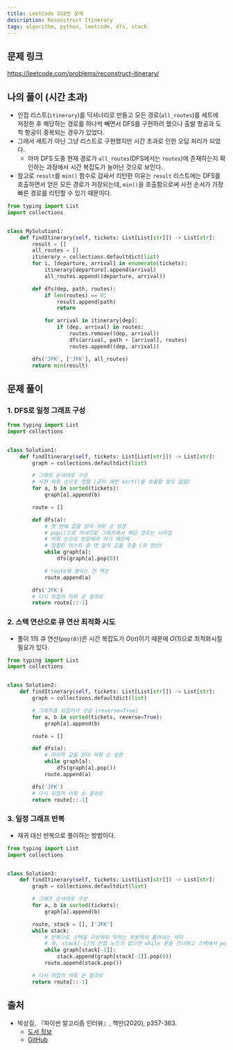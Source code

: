 ```yaml
---
title: LeetCode 332번 문제
description: Reconstruct Itinerary
tags: algorithm, python, leetcode, dfs, stack
---
```


## 문제 링크

https://leetcode.com/problems/reconstruct-itinerary/

## 나의 풀이 (시간 초과)

- 인접 리스트(`itinerary`)를 딕셔너리로 만들고 모든 경로(`all_routes`)를 세트에 저장한 후 해당하는 경로를 하나씩 빼면서 DFS를 구현하려 했으나 출발 항공과 도착 항공이 중복되는 경우가 있었다.
- 그래서 세트가 아닌 그냥 리스트로 구현했지만 시간 초과로 인한 오답 처리가 되었다.
  - 아마 DFS 도중 현재 경로가 `all_routes`(DFS에서는 `routes`)에 존재하는지 확인하는 과정에서 시간 복잡도가 늘어난 것으로 보인다.
- 참고로 `result`를 `min()` 함수로 감싸서 리턴한 이유는 `result` 리스트에는 DFS를 호출하면서 얻은 모든 경로가 저장되는데, `min()`을 호출함으로써 사전 순서가 가장 빠른 경로를 리턴할 수 있기 때문이다.

```python
from typing import List
import collections


class MySolution1:
    def findItinerary(self, tickets: List[List[str]]) -> List[str]:
        result = []
        all_routes = []
        itinerary = collections.defaultdict(list)
        for i, [departure, arrival] in enumerate(tickets):
            itinerary[departure].append(arrival)
            all_routes.append((departure, arrival))

        def dfs(dep, path, routes):
            if len(routes) == 0:
                result.append(path)
                return

            for arrival in itinerary[dep]:
                if (dep, arrival) in routes:
                    routes.remove((dep, arrival))
                    dfs(arrival, path + [arrival], routes)
                    routes.append((dep, arrival))

        dfs('JFK', ['JFK'], all_routes)
        return min(result)
```

## 문제 풀이

### 1. DFS로 일정 그래프 구성

```python
from typing import List
import collections


class Solution1:
    def findItinerary(self, tickets: List[List[str]]) -> List[str]:
        graph = collections.defaultdict(list)

        # 그래프 순서대로 구성
        # 사전 어휘 순으로 정렬 (굳이 매번 sort()를 호출할 필요 없음)
        for a, b in sorted(tickets):
            graph[a].append(b)

        route = []

        def dfs(a):
            # 첫 번째 값을 읽어 어휘 순 방문
            # pop()으로 꺼내므로 그래프에서 해당 경로는 사라짐
            # 어휘 순으로 방문해야 하기 때문에
            # 정렬된 리스트 중 맨 앞의 값을 추출 (큐 연산)
            while graph[a]:
                dfs(graph[a].pop(0))

            # route에 쌓이는 건 역순
            route.append(a)

        dfs('JFK')
        # 다시 뒤집어 어휘 순 결과로
        return route[::-1]
```

### 2. 스택 연산으로 큐 연산 최적화 시도

- 풀이 1의 큐 연산(`pop(0)`)은 시간 복잡도가 $O(n)$이기 때문에 $O(1)$으로 최적화시킬 필요가 있다.

```python
from typing import List
import collections


class Solution2:
    def findItinerary(self, tickets: List[List[str]]) -> List[str]:
        graph = collections.defaultdict(list)

        # 그래프를 뒤집어서 구성 (reverse=True)
        for a, b in sorted(tickets, reverse=True):
            graph[a].append(b)

        route = []

        def dfs(a):
            # 마지막 값을 읽어 어휘 순 방문
            while graph[a]:
                dfs(graph[a].pop())
            route.append(a)

        dfs('JFK')
        # 다시 뒤집어 어휘 순 결과로
        return route[::-1]
```

### 3. 일정 그래프 반복

- 재귀 대신 반복으로 풀이하는 방법이다.

```python
from typing import List
import collections


class Solution3:
    def findItinerary(self, tickets: List[List[str]]) -> List[str]:
        graph = collections.defaultdict(list)

        # 그래프 순서대로 구성
        for a, b in sorted(tickets):
            graph[a].append(b)

        route, stack = [], ['JFK']
        while stack:
            # 반복으로 스택을 구성하되 막히는 부분에서 풀어내는 처리
            # 즉, stack[-1]의 인접 노드가 없으면 while 문을 건너뛰고 스택에서 pop
            while graph[stack[-1]]:
                stack.append(graph[stack[-1]].pop(0))
            route.append(stack.pop())

        # 다시 뒤집어 어휘 순 결과로
        return route[::-1]
```

## 출처

- 박상길, 『파이썬 알고리즘 인터뷰』, 책만(2020), p357-363.
  - [도서 정보](https://www.onlybook.co.kr/entry/algorithm-interview)
  - [GitHub](https://github.com/onlybooks/algorithm-interview)
